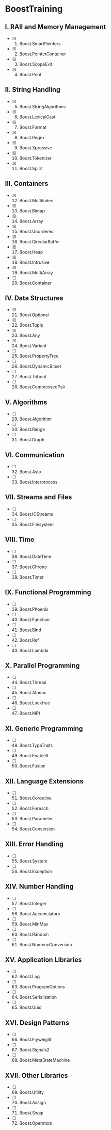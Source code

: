 # BoostTraining

## I. RAII and Memory Management
* [x] 1. Boost.SmartPointers
* [x] 2. Boost.PointerContainer
* [x] 3. Boost.ScopeExit
* [x] 4. Boost.Pool

## II. String Handling

* [x] 5. Boost.StringAlgorithms
* [x] 6. Boost.LexicalCast
* [x] 7. Boost.Format
* [x] 8. Boost.Regex
* [x] 9. Boost.Xpressive
* [x] 10. Boost.Tokenizer
* [x] 11. Boost.Spirit

## III. Containers

* [x] 12. Boost.MultiIndex
* [x] 13. Boost.Bimap
* [x] 14. Boost.Array
* [x] 15. Boost.Unordered
* [x] 16. Boost.CircularBuffer
* [x] 17. Boost.Heap
* [x] 18. Boost.Intrusive
* [x] 19. Boost.MultiArray
* [ ] 20. Boost.Container

## IV. Data Structures

* [x] 21. Boost.Optional
* [x] 22. Boost.Tuple
* [x] 23. Boost.Any
* [x] 24. Boost.Variant
* [ ] 25. Boost.PropertyTree
* [ ] 26. Boost.DynamicBitset
* [ ] 27. Boost.Tribool
* [ ] 28. Boost.CompressedPair

## V. Algorithms

* [ ] 29. Boost.Algorithm
* [ ] 30. Boost.Range
* [ ] 31. Boost.Graph

## VI. Communication

* [ ] 32. Boost.Asio
* [ ] 33. Boost.Interprocess

## VII. Streams and Files

* [ ] 34. Boost.IOStreams
* [ ] 35. Boost.Filesystem

## VIII. Time

* [ ] 36. Boost.DateTime
* [ ] 37. Boost.Chrono
* [ ] 38. Boost.Timer

## IX. Functional Programming

* [ ] 39. Boost.Phoenix
* [ ] 40. Boost.Function
* [ ] 41. Boost.Bind
* [ ] 42. Boost.Ref
* [ ] 43. Boost.Lambda

## X. Parallel Programming

* [ ] 44. Boost.Thread
* [ ] 45. Boost.Atomic
* [ ] 46. Boost.Lockfree
* [ ] 47. Boost.MPI

## XI. Generic Programming

* [ ] 48. Boost.TypeTraits
* [ ] 49. Boost.EnableIf
* [ ] 50. Boost.Fusion

## XII. Language Extensions

* [ ] 51. Boost.Coroutine
* [ ] 52. Boost.Foreach
* [ ] 53. Boost.Parameter
* [ ] 54. Boost.Conversion

## XIII. Error Handling

* [ ] 55. Boost.System
* [ ] 56. Boost.Exception

## XIV. Number Handling

* [ ] 57. Boost.Integer
* [ ] 58. Boost.Accumulators
* [ ] 59. Boost.MinMax
* [ ] 60. Boost.Random
* [ ] 61. Boost.NumericConversion

## XV. Application Libraries

* [ ] 62. Boost.Log
* [ ] 63. Boost.ProgramOptions
* [ ] 64. Boost.Serialization
* [ ] 65. Boost.Uuid

## XVI. Design Patterns

* [ ] 66. Boost.Flyweight
* [ ] 67. Boost.Signals2
* [ ] 68. Boost.MetaStateMachine

## XVII. Other Libraries

* [ ] 69. Boost.Utility
* [ ] 70. Boost.Assign
* [ ] 71. Boost.Swap
* [ ] 72. Boost.Operators
